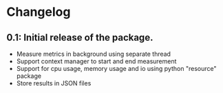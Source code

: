 # Changelog

## 0.1: Initial release of the package.

  - Measure metrics in background using separate thread
  - Support context manager to start and end measurement
  - Support for cpu usage, memory usage and io using python "resource" package
  - Store results in JSON files
